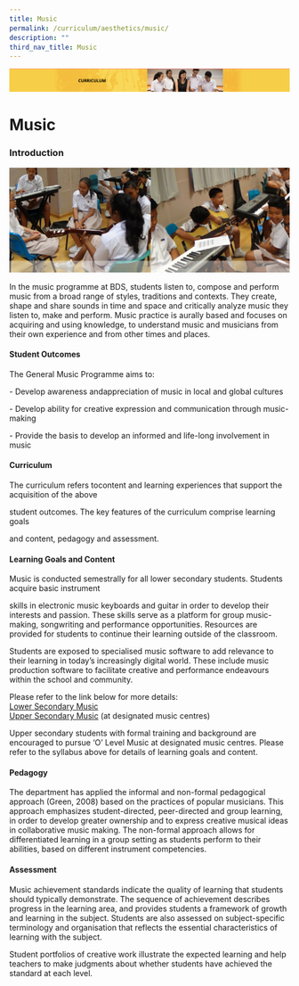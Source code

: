 ```yaml
---
title: Music
permalink: /curriculum/aesthetics/music/
description: ""
third_nav_title: Music
---
```

![](/images/Curriculum.png)

Music
=====

### Introduction

![Music](/images/music.jpg)

In the music programme at BDS, students listen to, compose and perform music from a broad range of styles, traditions and contexts. They create, shape and share sounds in time and space and critically analyze music they listen to, make and perform. Music practice is aurally based and focuses on acquiring and using knowledge, to understand music and musicians from their own experience and from other times and places.
 
#### Student Outcomes


The General Music Programme aims to:

\- Develop awareness andappreciation of music in local and global cultures

\- Develop ability for creative expression and communication through music-making

\- Provide the basis to develop an informed and life-long involvement in music


#### Curriculum

The curriculum refers tocontent and learning experiences that support the acquisition of the above  

student outcomes. The key features of the curriculum comprise learning goals

and content, pedagogy and assessment.

#### Learning Goals and Content

Music is conducted semestrally for all lower secondary students. Students acquire basic instrument

skills in electronic music keyboards and guitar in order to develop their interests and passion. These skills serve as a platform for group music-making, songwriting and performance opportunities. Resources are provided for students to continue their learning outside of the classroom.

  

Students are exposed to specialised music software to add relevance to their learning in today’s increasingly digital world. These include music production software to facilitate creative and performance endeavours within the school and community.

Please refer to the link below for more details: <br>
[Lower Secondary Music](/files/2015MusicTeachingandLearningSyllabusPrimaryandLowerSecondary.pdf) <br>
[Upper Secondary Music](/files/6085_y22_sy.pdf) (at designated music centres) 

Upper secondary students with formal training and background are encouraged to pursue ‘O’ Level Music at designated music centres. Please refer to the syllabus above for details of learning goals and content.

#### Pedagogy

The department has applied the informal and non-formal pedagogical approach (Green, 2008) based on the practices of popular musicians. This approach emphasizes student-directed, peer-directed and group learning, in order to develop greater ownership and to express creative musical ideas in collaborative music making. The non-formal approach allows for differentiated learning in a group setting as students perform to their abilities, based on different instrument competencies. 

#### Assessment

Music achievement standards indicate the quality of learning that students should typically demonstrate.
The sequence of achievement describes progress in the learning area, and provides students a framework of growth and learning in the subject. Students are also assessed on subject-specific terminology and organisation that reflects the essential characteristics of learning with the subject.


Student portfolios of creative work illustrate the expected learning and help teachers to make judgments about whether students have achieved the standard at each level.